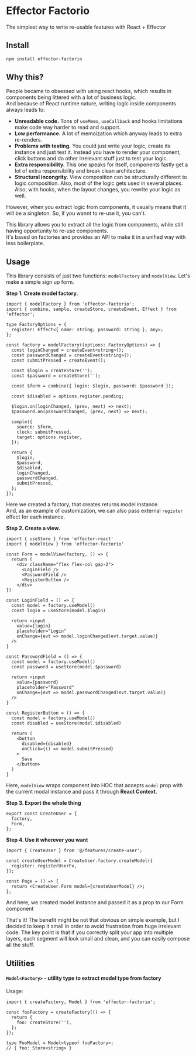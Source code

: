 # Effector Factorio

The simplest way to write re-usable features with React + Effector

## Install

```bash
npm install effector-factorio
```

## Why this?

People became to obsessed with using react hooks, which results in components being littered with a lot of business logic.  
And because of React runtime nature, writing logic inside components always leads to:

- **Unreadable code.** Tons of `useMemo`, `useCallback` and hooks limitations make code way harder to read and support.
- **Low performance.** A lot of memoization which anyway leads to extra re-renders.
- **Problems with testing.** You could just write your logic, create its instance and just test it. Instead you have to render your component, click buttons and do other irrelevant stuff just to test your logic.
- **Extra responsibility.** This one speaks for itself, components fastly get a lot of extra responsibility and break clean architecture.
- **Structural incongrity.** View composition can be structurally different to logic composition. Also, most of the logic gets used in several places. Also, with hooks, when the layout changes, you rewrite your logic as well.

However, when you extract logic from components, it usually means that it will be a singleton. So, if you wannt to re-use it, you can't.

This library allows you to extract all the logic from components, while still having opportunity to re-use components.  
It's based on factories and provides an API to make it in a unified way with less boilerplate.

## Usage

This library consists of just two functions: `modelFactory` and `modelView`.
Let's make a simple sign up form.

**Step 1. Create model factory.**

```tsx
import { modelFactory } from 'effector-factorio';
import { combine, sample, createStore, createEvent, Effect } from 'effector';

type FactoryOptions = {
  register: Effect<{ name: string; password: string }, any>;
};

const factory = modelFactory((options: FactoryOptions) => {
  const loginChanged = createEvent<string>();
  const passwordChanged = createEvent<string>();
  const submitPressed = createEvent();

  const $login = createStore('');
  const $password = createStore('');

  const $form = combine({ login: $login, password: $password });

  const $disabled = options.register.pending;

  $login.on(loginChanged, (prev, next) => next);
  $password.on(passwordChanged, (prev, next) => next);

  sample({
    source: $form,
    clock: submitPressed,
    target: options.register,
  });

  return {
    $login,
    $password,
    $disabled,
    loginChanged,
    passwordChanged,
    submitPressed,
  };
});
```

Here we created a factory, that creates returns model instance.  
And, as an example of customization, we can also pass external `register` effect for each instance.

**Step 2. Create a view.**

```tsx
import { useStore } from 'effector-react'
import { modelView } from 'effector-factorio'

const Form = modelView(factory, () => {
  return (
    <div className="flex flex-col gap-2">
      <LoginField />
      <PasswordField />
      <RegisterButton />
    </div>
})

const LoginField = () => {
  const model = factory.useModel()
  const login = useStore(model.$login)

  return <input
    value={login}
    placeholder="Login"
    onChange={evt => model.loginChanged(evt.target.value)}
  />
}

const PasswordField = () => {
  const model = factory.useModel()
  const password = useStore(model.$password)

  return <input
    value={password}
    placeholder="Password"
    onChange={evt => model.passwordChanged(evt.target.value)}
  />
}

const RegisterButton = () => {
  const model = factory.useModel()
  const disabled = useStore(model.$disabled)

  return (
    <button
      disabled={disabled}
      onClick={() => model.submitPressed}
    >
      Save
    </button>
  )
}
```

Here, `modelView` wraps component into HOC that accepts `model` prop with the current modal instance and pass it through **React Context**.

**Step 3. Export the whole thing**

```tsx
export const CreateUser = {
  factory,
  Form,
};
```

**Step 4. Use it wherever you want**

```tsx
import { CreateUser } from '@/features/create-user';

const createUserModel = CreateUser.factory.createModel({
  register: registerUserFx,
});

const Page = () => {
  return <CreateUser.Form model={createUserModel} />;
};
```

And here, we created model instance and passed it as a prop to our Form component

That's it!
The benefit might be not that obvious on simple example, but I decided to keep it small in order to avoid frustration from huge irrelevant code.
The key point is that if you correctly split your app into multiple layers, each segment will look small and clean, and you can easily compose all the stuff.

## Utilities

#### `Model<Factory>` - utility type to extract model type from factory

Usage:

```tsx
import { createFactory, Model } from 'effector-factorio';

const fooFactory = createFactory(() => {
  return {
    foo: createStore(''),
  };
});

type FooModel = Model<typeof fooFactory>;
// { foo: Store<string> }
```
